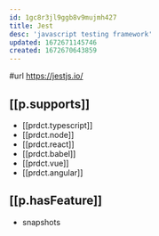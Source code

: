 ```yaml
---
id: 1gc8r3jl9ggb8v9mujmh427
title: Jest
desc: 'javascript testing framework'
updated: 1672671145746
created: 1672670643859
---
```


#url https://jestjs.io/

## [[p.supports]]

- [[prdct.typescript]]
- [[prdct.node]]
- [[prdct.react]]
- [[prdct.babel]]
- [[prdct.vue]]
- [[prdct.angular]]

## [[p.hasFeature]]

- snapshots